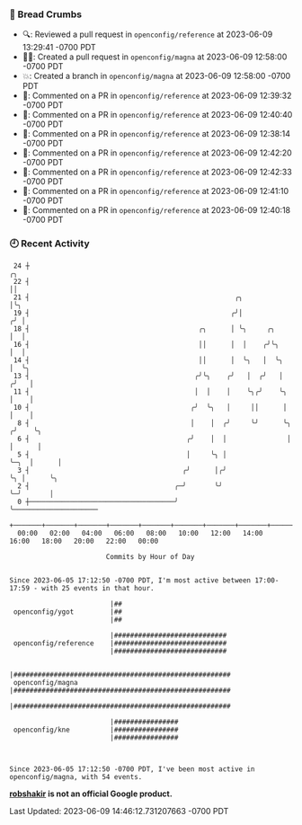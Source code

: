 ### 🍞 Bread Crumbs

 * 🔍: Reviewed a pull request in  `openconfig/reference` at 2023-06-09 13:29:41 -0700 PDT
 * ✍🏼: Created a pull request in `openconfig/magna` at 2023-06-09 12:58:00 -0700 PDT
 * 💥: Created a branch in `openconfig/magna` at 2023-06-09 12:58:00 -0700 PDT
 * 💬: Commented on a PR in  `openconfig/reference` at 2023-06-09 12:39:32 -0700 PDT
 * 💬: Commented on a PR in  `openconfig/reference` at 2023-06-09 12:40:40 -0700 PDT
 * 💬: Commented on a PR in  `openconfig/reference` at 2023-06-09 12:38:14 -0700 PDT
 * 💬: Commented on a PR in  `openconfig/reference` at 2023-06-09 12:42:20 -0700 PDT
 * 💬: Commented on a PR in  `openconfig/reference` at 2023-06-09 12:42:33 -0700 PDT
 * 💬: Commented on a PR in  `openconfig/reference` at 2023-06-09 12:41:10 -0700 PDT
 * 💬: Commented on a PR in  `openconfig/reference` at 2023-06-09 12:40:18 -0700 PDT

### 🕘 Recent Activity
```
 24 ┼                                                                        ╭╮
 22 ┤                                                                        ││
 21 ┤                                                   ╭╮                   │╰╮
 19 ┤                                                  ╭╯│                  ╭╯ │
 18 ┤                                          ╭╮      │ ╰╮     ╭╮          │  │
 16 ┤                                          ││      │  │    ╭╯╰╮         │  │
 14 ┤                                          ││      │  ╰╮   │  ╰╮        │  ╰╮
 13 ┤                                         ╭╯╰╮    ╭╯   │  ╭╯   │       ╭╯   │
 11 ┤                                         │  │    │    ╰╮╭╯    ╰╮      │    │
 10 ┤                                        ╭╯  ╰╮   │     ││      │      │    │
  8 ┤                                        │    │  ╭╯     ╰╯      ╰╮    ╭╯    ╰╮
  6 ┤                                       ╭╯    │  │               │    │      │
  5 ┤                                       │     ╰╮ │               ╰─╮  │      │
  3 ┤                                      ╭╯      │╭╯                 ╰╮ │      ╰╮
  2 ┤                                    ╭─╯       ╰╯                   ╰─╯       │
  0 ┼────────────────────────────────────╯                                        ╰─────────────────────
    +───────+───────+───────+───────+───────+───────+───────+───────+───────+───────+───────+───────+────
  00:00   02:00   04:00   06:00   08:00   10:00   12:00   14:00   16:00   18:00   20:00   22:00   00:00   

						Commits by Hour of Day


Since 2023-06-05 17:12:50 -0700 PDT, I'm most active between 17:00-17:59 - with 25 events in that hour.

```



```
                         |##
 openconfig/ygot         |##
                         |##

                         |############################
 openconfig/reference    |############################
                         |############################

                         |######################################################
 openconfig/magna        |######################################################
                         |######################################################

                         |################
 openconfig/kne          |################
                         |################



Since 2023-06-05 17:12:50 -0700 PDT, I've been most active in openconfig/magna, with 54 events.

```
**[robshakir](mailto:robjs@google.com) is not an official Google product.**  


Last Updated: 2023-06-09 14:46:12.731207663 -0700 PDT
